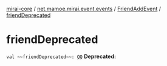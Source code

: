 [mirai-core](../../index.md) / [net.mamoe.mirai.event.events](../index.md) / [FriendAddEvent](index.md) / [friendDeprecated](./friend-deprecated.md)

# friendDeprecated

`val ~~friendDeprecated~~: `[`QQ`](../../net.mamoe.mirai.contact/-q-q/index.md)
**Deprecated:**

